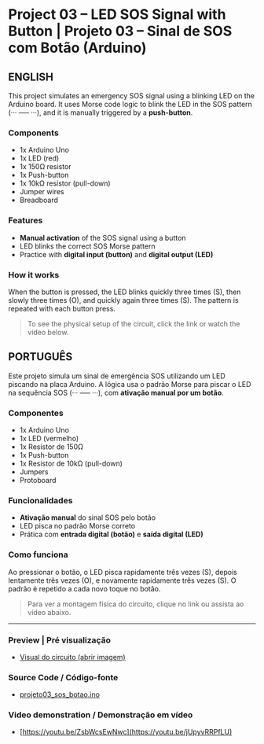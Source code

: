 # Project 03 – LED SOS Signal with Button | Projeto 03 – Sinal de SOS com Botão (Arduino)

## ENGLISH

This project simulates an emergency SOS signal using a blinking LED on the Arduino board. It uses Morse code logic to blink the LED in the SOS pattern (··· ––– ···), and it is manually triggered by a **push-button**.

### Components
- 1x Arduino Uno  
- 1x LED (red)  
- 1x 150Ω resistor  
- 1x Push-button  
- 1x 10kΩ resistor (pull-down)  
- Jumper wires  
- Breadboard  

### Features
- **Manual activation** of the SOS signal using a button  
- LED blinks the correct SOS Morse pattern  
- Practice with **digital input (button)** and **digital output (LED)**  

### How it works
When the button is pressed, the LED blinks quickly three times (S), then slowly three times (O), and quickly again three times (S). The pattern is repeated with each button press.

> To see the physical setup of the circuit, click the link or watch the video below.


## PORTUGUÊS

Este projeto simula um sinal de emergência SOS utilizando um LED piscando na placa Arduino. A lógica usa o padrão Morse para piscar o LED na sequência SOS (··· ––– ···), com **ativação manual por um botão**.

### Componentes
- 1x Arduino Uno  
- 1x LED (vermelho)  
- 1x Resistor de 150Ω  
- 1x Push-button  
- 1x Resistor de 10kΩ (pull-down)  
- Jumpers  
- Protoboard  

### Funcionalidades
- **Ativação manual** do sinal SOS pelo botão  
- LED pisca no padrão Morse correto  
- Prática com **entrada digital (botão)** e **saída digital (LED)**  

### Como funciona
Ao pressionar o botão, o LED pisca rapidamente três vezes (S), depois lentamente três vezes (O), e novamente rapidamente três vezes (S). O padrão é repetido a cada novo toque no botão.

> Para ver a montagem física do circuito, clique no link ou assista ao vídeo abaixo.
  
---
### Preview | Pré visualização
- [Visual do circuito (abrir imagem)](projeto03.png)

###  Source Code / Código-fonte  
- [projeto03_sos_botao.ino](projeto03_sos_botao.ino)

###  Video demonstration / Demonstração em vídeo  
- [https://youtu.be/ZsbWcsEwNwc](https://youtu.be/jUpyvRRPfLU)
